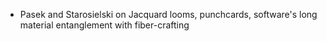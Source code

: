 - Pasek and Starosielski on Jacquard looms, punchcards, software's long material entanglement with fiber-crafting
